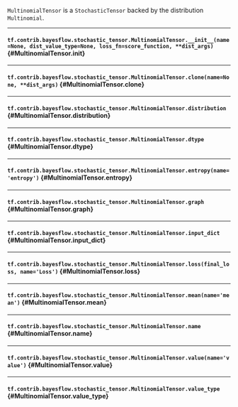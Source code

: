 `MultinomialTensor` is a `StochasticTensor` backed by the distribution `Multinomial`.
- - -

#### `tf.contrib.bayesflow.stochastic_tensor.MultinomialTensor.__init__(name=None, dist_value_type=None, loss_fn=score_function, **dist_args)` {#MultinomialTensor.__init__}




- - -

#### `tf.contrib.bayesflow.stochastic_tensor.MultinomialTensor.clone(name=None, **dist_args)` {#MultinomialTensor.clone}




- - -

#### `tf.contrib.bayesflow.stochastic_tensor.MultinomialTensor.distribution` {#MultinomialTensor.distribution}




- - -

#### `tf.contrib.bayesflow.stochastic_tensor.MultinomialTensor.dtype` {#MultinomialTensor.dtype}




- - -

#### `tf.contrib.bayesflow.stochastic_tensor.MultinomialTensor.entropy(name='entropy')` {#MultinomialTensor.entropy}




- - -

#### `tf.contrib.bayesflow.stochastic_tensor.MultinomialTensor.graph` {#MultinomialTensor.graph}




- - -

#### `tf.contrib.bayesflow.stochastic_tensor.MultinomialTensor.input_dict` {#MultinomialTensor.input_dict}




- - -

#### `tf.contrib.bayesflow.stochastic_tensor.MultinomialTensor.loss(final_loss, name='Loss')` {#MultinomialTensor.loss}




- - -

#### `tf.contrib.bayesflow.stochastic_tensor.MultinomialTensor.mean(name='mean')` {#MultinomialTensor.mean}




- - -

#### `tf.contrib.bayesflow.stochastic_tensor.MultinomialTensor.name` {#MultinomialTensor.name}




- - -

#### `tf.contrib.bayesflow.stochastic_tensor.MultinomialTensor.value(name='value')` {#MultinomialTensor.value}




- - -

#### `tf.contrib.bayesflow.stochastic_tensor.MultinomialTensor.value_type` {#MultinomialTensor.value_type}




